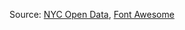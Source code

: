 Source: [NYC Open Data](https://data.cityofnewyork.us/Environment/2015-Street-Tree-Census-Tree-Data/uvpi-gqnh), [Font Awesome](https://fontawesome.com/)
